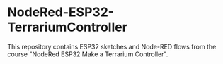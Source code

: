 # NodeRed-ESP32-TerrariumController
This repository contains ESP32 sketches and Node-RED flows from the course "NodeRed ESP32 Make a Terrarium Controller".
